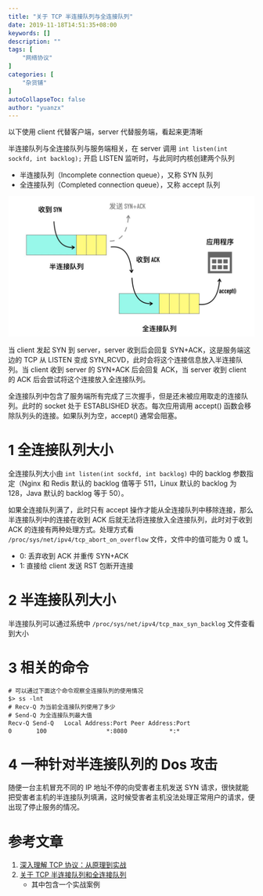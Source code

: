 ```yaml
---
title: "关于 TCP 半连接队列与全连接队列"
date: 2019-11-18T14:51:35+08:00
keywords: []
description: ""
tags: [
    "网络协议"
]
categories: [
    "杂货铺"
]
autoCollapseToc: false
author: "yuanzx"
---
```


以下使用 client 代替客户端，server 代替服务端，看起来更清晰

半连接队列与全连接队列与服务端相关，在 server 调用 `int listen(int sockfd, int backlog);` 开启 LISTEN 监听时，与此同时内核创建两个队列

- 半连接队列（Incomplete connection queue），又称 SYN 队列
- 全连接队列（Completed connection queue），又称 accept 队列

![](/hub/2019/November/54.png)

当 client 发起 SYN 到 server，server 收到后会回复 SYN+ACK，这是服务端这边的 TCP 从 LISTEN 变成 SYN_RCVD，此时会将这个连接信息放入半连接队列。当 client 收到 server 的 SYN+ACK 后会回复 ACK，当 server 收到 client 的 ACK 后会尝试将这个连接放入全连接队列。

全连接队列中包含了服务端所有完成了三次握手，但是还未被应用取走的连接队列。此时的 socket 处于 ESTABLISHED 状态。每次应用调用 accept() 函数会移除队列头的连接。如果队列为空，accept() 通常会阻塞。

# 1 全连接队列大小

全连接队列大小由 `int listen(int sockfd, int backlog)` 中的 backlog 参数指定（Nginx 和 Redis 默认的 backlog 值等于 511，Linux 默认的 backlog 为 128，Java 默认的 backlog 等于 50）。

如果全连接队列满了，此时只有 accept 操作才能从全连接队列中移除连接，那么半连接队列中的连接在收到 ACK 后就无法将连接放入全连接队列，此时对于收到 ACK 的连接有两种处理方式。处理方式看 `/proc/sys/net/ipv4/tcp_abort_on_overflow` 文件，文件中的值可能为 0 或 1。

- 0: 丢弃收到 ACK 并重传 SYN+ACK
- 1: 直接给 client 发送 RST 包断开连接

# 2 半连接队列大小

半连接队列可以通过系统中 `/proc/sys/net/ipv4/tcp_max_syn_backlog` 文件查看到大小

# 3 相关的命令

```shell
# 可以通过下面这个命令观察全连接队列的使用情况
$> ss -lnt
# Recv-Q 为当前全连接队列使用了多少
# Send-Q 为全连接队列最大值
Recv-Q Send-Q   Local Address:Port Peer Address:Port
0       100                 *:8080            *:*
```

# 4 一种针对半连接队列的 Dos 攻击

随便一台主机冒充不同的 IP 地址不停的向受害者主机发送 SYN 请求，很快就能把受害者主机的半连接队列填满，这时候受害者主机没法处理正常用户的请求，便出现了停止服务的情况。

# 参考文章

1. [深入理解 TCP 协议：从原理到实战](https://juejin.im/book/5c70dbbe51882562046911bc?referrer=5aa21ad15188255585072268)
2. [关于 TCP 半连接队列和全连接队列](http://jm.taobao.org/2017/05/25/525-1/)
   - 其中包含一个实战案例